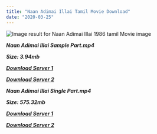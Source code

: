 ```yaml
---
title: "Naan Adimai Illai Tamil Movie Download"
date: "2020-03-25"
---
```


![Image result for Naan Adimai Illai 1986 tamil Movie image](https://m.media-amazon.com/images/M/MV5BNGQ0ZWQxYWYtNTMzYS00MjAwLWIxNGItYTA1YjlmOTE1MWJlXkEyXkFqcGdeQXVyMjM5NDY4NzU@._V1_.jpg)

**_Naan Adimai Illai Sample Part.mp4_**

**_Size: 3.94mb_**

**_[Download Server 1](http://b5.wetransfer.vip/files/{b8ae04a0e9ab0f9e64837bab03a252825878f388f00779843f60cec38aa445db}20Actor{b8ae04a0e9ab0f9e64837bab03a252825878f388f00779843f60cec38aa445db}20Hits{b8ae04a0e9ab0f9e64837bab03a252825878f388f00779843f60cec38aa445db}20Collection/Rajinikanth{b8ae04a0e9ab0f9e64837bab03a252825878f388f00779843f60cec38aa445db}20Movies{b8ae04a0e9ab0f9e64837bab03a252825878f388f00779843f60cec38aa445db}20Collection/Rajinikanth{b8ae04a0e9ab0f9e64837bab03a252825878f388f00779843f60cec38aa445db}20Classic{b8ae04a0e9ab0f9e64837bab03a252825878f388f00779843f60cec38aa445db}20Collection/Naan{b8ae04a0e9ab0f9e64837bab03a252825878f388f00779843f60cec38aa445db}20Adimai{b8ae04a0e9ab0f9e64837bab03a252825878f388f00779843f60cec38aa445db}20Illai{b8ae04a0e9ab0f9e64837bab03a252825878f388f00779843f60cec38aa445db}20(1986)/Naan{b8ae04a0e9ab0f9e64837bab03a252825878f388f00779843f60cec38aa445db}20Adimai{b8ae04a0e9ab0f9e64837bab03a252825878f388f00779843f60cec38aa445db}20Illai{b8ae04a0e9ab0f9e64837bab03a252825878f388f00779843f60cec38aa445db}20{b8ae04a0e9ab0f9e64837bab03a252825878f388f00779843f60cec38aa445db}20Sample{b8ae04a0e9ab0f9e64837bab03a252825878f388f00779843f60cec38aa445db}20HD.mp4)_**

**_[Download Server 2](http://b5.wetransfer.vip/files/{b8ae04a0e9ab0f9e64837bab03a252825878f388f00779843f60cec38aa445db}20Actor{b8ae04a0e9ab0f9e64837bab03a252825878f388f00779843f60cec38aa445db}20Hits{b8ae04a0e9ab0f9e64837bab03a252825878f388f00779843f60cec38aa445db}20Collection/Rajinikanth{b8ae04a0e9ab0f9e64837bab03a252825878f388f00779843f60cec38aa445db}20Movies{b8ae04a0e9ab0f9e64837bab03a252825878f388f00779843f60cec38aa445db}20Collection/Rajinikanth{b8ae04a0e9ab0f9e64837bab03a252825878f388f00779843f60cec38aa445db}20Classic{b8ae04a0e9ab0f9e64837bab03a252825878f388f00779843f60cec38aa445db}20Collection/Naan{b8ae04a0e9ab0f9e64837bab03a252825878f388f00779843f60cec38aa445db}20Adimai{b8ae04a0e9ab0f9e64837bab03a252825878f388f00779843f60cec38aa445db}20Illai{b8ae04a0e9ab0f9e64837bab03a252825878f388f00779843f60cec38aa445db}20(1986)/Naan{b8ae04a0e9ab0f9e64837bab03a252825878f388f00779843f60cec38aa445db}20Adimai{b8ae04a0e9ab0f9e64837bab03a252825878f388f00779843f60cec38aa445db}20Illai{b8ae04a0e9ab0f9e64837bab03a252825878f388f00779843f60cec38aa445db}20{b8ae04a0e9ab0f9e64837bab03a252825878f388f00779843f60cec38aa445db}20Sample{b8ae04a0e9ab0f9e64837bab03a252825878f388f00779843f60cec38aa445db}20HD.mp4)_**

**_Naan Adimai Illai Single Part.mp4_**

**_Size: 575.32mb_**

**_[Download Server 1](http://b5.wetransfer.vip/files/{b8ae04a0e9ab0f9e64837bab03a252825878f388f00779843f60cec38aa445db}20Actor{b8ae04a0e9ab0f9e64837bab03a252825878f388f00779843f60cec38aa445db}20Hits{b8ae04a0e9ab0f9e64837bab03a252825878f388f00779843f60cec38aa445db}20Collection/Rajinikanth{b8ae04a0e9ab0f9e64837bab03a252825878f388f00779843f60cec38aa445db}20Movies{b8ae04a0e9ab0f9e64837bab03a252825878f388f00779843f60cec38aa445db}20Collection/Rajinikanth{b8ae04a0e9ab0f9e64837bab03a252825878f388f00779843f60cec38aa445db}20Classic{b8ae04a0e9ab0f9e64837bab03a252825878f388f00779843f60cec38aa445db}20Collection/Naan{b8ae04a0e9ab0f9e64837bab03a252825878f388f00779843f60cec38aa445db}20Adimai{b8ae04a0e9ab0f9e64837bab03a252825878f388f00779843f60cec38aa445db}20Illai{b8ae04a0e9ab0f9e64837bab03a252825878f388f00779843f60cec38aa445db}20(1986)/Naan{b8ae04a0e9ab0f9e64837bab03a252825878f388f00779843f60cec38aa445db}20Adimai{b8ae04a0e9ab0f9e64837bab03a252825878f388f00779843f60cec38aa445db}20Illai{b8ae04a0e9ab0f9e64837bab03a252825878f388f00779843f60cec38aa445db}20{b8ae04a0e9ab0f9e64837bab03a252825878f388f00779843f60cec38aa445db}20Single{b8ae04a0e9ab0f9e64837bab03a252825878f388f00779843f60cec38aa445db}20Part{b8ae04a0e9ab0f9e64837bab03a252825878f388f00779843f60cec38aa445db}20HD.mp4)_**

**_[Download Server 2](http://b5.wetransfer.vip/files/{b8ae04a0e9ab0f9e64837bab03a252825878f388f00779843f60cec38aa445db}20Actor{b8ae04a0e9ab0f9e64837bab03a252825878f388f00779843f60cec38aa445db}20Hits{b8ae04a0e9ab0f9e64837bab03a252825878f388f00779843f60cec38aa445db}20Collection/Rajinikanth{b8ae04a0e9ab0f9e64837bab03a252825878f388f00779843f60cec38aa445db}20Movies{b8ae04a0e9ab0f9e64837bab03a252825878f388f00779843f60cec38aa445db}20Collection/Rajinikanth{b8ae04a0e9ab0f9e64837bab03a252825878f388f00779843f60cec38aa445db}20Classic{b8ae04a0e9ab0f9e64837bab03a252825878f388f00779843f60cec38aa445db}20Collection/Naan{b8ae04a0e9ab0f9e64837bab03a252825878f388f00779843f60cec38aa445db}20Adimai{b8ae04a0e9ab0f9e64837bab03a252825878f388f00779843f60cec38aa445db}20Illai{b8ae04a0e9ab0f9e64837bab03a252825878f388f00779843f60cec38aa445db}20(1986)/Naan{b8ae04a0e9ab0f9e64837bab03a252825878f388f00779843f60cec38aa445db}20Adimai{b8ae04a0e9ab0f9e64837bab03a252825878f388f00779843f60cec38aa445db}20Illai{b8ae04a0e9ab0f9e64837bab03a252825878f388f00779843f60cec38aa445db}20{b8ae04a0e9ab0f9e64837bab03a252825878f388f00779843f60cec38aa445db}20Single{b8ae04a0e9ab0f9e64837bab03a252825878f388f00779843f60cec38aa445db}20Part{b8ae04a0e9ab0f9e64837bab03a252825878f388f00779843f60cec38aa445db}20HD.mp4)_**
